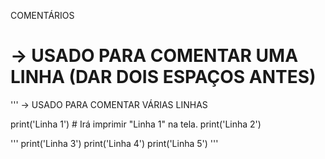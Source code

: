 
COMENTÁRIOS

# -> USADO PARA COMENTAR UMA LINHA (DAR DOIS ESPAÇOS ANTES)
''' -> USADO PARA COMENTAR VÁRIAS LINHAS

print('Linha 1')  # Irá imprimir "Linha 1" na tela.
print('Linha 2')

'''
print('Linha 3')
print('Linha 4')
print('Linha 5')
'''

